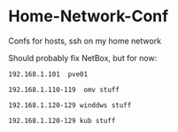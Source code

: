 # Home-Network-Conf
Confs for hosts, ssh on my home network

Should probably fix NetBox, but for now:

```
192.168.1.101  pve01

192.168.1.110-119  omv stuff

192.168.1.120-129 winddws stuff

192.168.1.120-129 kub stuff
```
